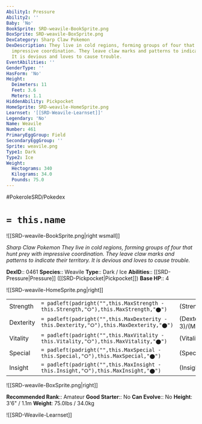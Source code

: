 ```yaml
---
Ability1: Pressure
Ability2: ''
Baby: 'No'
BookSprite: SRD-weavile-BookSprite.png
BoxSprite: SRD-weavile-BoxSprite.png
DexCategory: Sharp Claw Pokemon
DexDescription: They live in cold regions, forming groups of four that hunt prey with
  impressive coordination. They leave claw marks and patterns to indicate their territory.
  It is devious and loves to cause trouble.
EventAbilities: ''
GenderType: ''
HasForm: 'No'
Height:
  Deimeters: 11
  Feet: 3.6
  Meters: 1.1
HiddenAbility: Pickpocket
HomeSprite: SRD-weavile-HomeSprite.png
Learnset: '[[SRD-Weavile-Learnset]]'
Legendary: 'No'
Name: Weavile
Number: 461
PrimaryEggGroup: Field
SecondaryEggGroup: ''
Sprite: weavile.png
Type1: Dark
Type2: Ice
Weight:
  Hectograms: 340
  Kilograms: 34.0
  Pounds: 75.0
---
```


#PokeroleSRD/Pokedex

# `= this.name`

![[SRD-weavile-BookSprite.png|right wsmall]]

*Sharp Claw Pokemon*
*They live in cold regions, forming groups of four that hunt prey with impressive coordination. They leave claw marks and patterns to indicate their territory. It is devious and loves to cause trouble.*

**DexID**:: 0461
**Species**:: Weavile
**Type**:: Dark / Ice
**Abilities**:: [[SRD-Pressure|Pressure]] ([[SRD-Pickpocket|Pickpocket]])
**Base HP**:: 4

![[SRD-weavile-HomeSprite.png|right]]

|           |                                                                                        |                                          |
| --------- | -------------------------------------------------------------------------------------- | ---------------------------------------- |
| Strength  | `= padleft(padright("",this.MaxStrength - this.Strength,"⭘"),this.MaxStrength,"⬤")`    | (Strength::3)/(MaxStrength::7)   |
| Dexterity | `= padleft(padright("",this.MaxDexterity - this.Dexterity,"⭘"),this.MaxDexterity,"⬤")` | (Dexterity:: 3)/(MaxDexterity::7) |
| Vitality  | `= padleft(padright("",this.MaxVitality - this.Vitality,"⭘"),this.MaxVitality,"⬤")`    | (Vitality::2)/(MaxVitality::4)   |
| Special   | `= padleft(padright("",this.MaxSpecial - this.Special,"⭘"),this.MaxSpecial,"⬤")`       | (Special::2)/(MaxSpecial::4)     |
| Insight   | `= padleft(padright("",this.MaxInsight - this.Insight,"⭘"),this.MaxInsight,"⬤")`       | (Insight::2)/(MaxInsight::5)     |

![[SRD-weavile-BoxSprite.png|right]]

**Recommended Rank**:: Amateur
**Good Starter**:: No
**Can Evolve**:: No
**Height**: 3'6" / 1.1m
**Weight**: 75.0lbs / 34.0kg

![[SRD-Weavile-Learnset]]